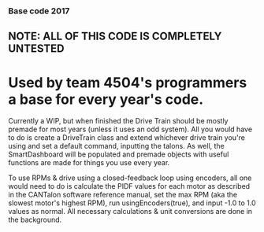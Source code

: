 ### Base code 2017

## NOTE: ALL OF THIS CODE IS COMPLETELY UNTESTED
  
# Used by team 4504's programmers a base for every year's code.

Currently a WIP, but when finished the Drive Train should be mostly premade for most years (unless it uses an odd system). All you would have to do is create a DriveTrain class and extend whichever drive train you're using and set a default command, inputting the talons. As well, the SmartDashboard will be populated and premade objects with useful functions are made for things you use every year.

To use RPMs & drive using a closed-feedback loop using encoders, all one would need to do is calculate the PIDF values for each motor as described in the CANTalon software reference manual, set the max RPM (aka the slowest motor's highest RPM), run usingEncoders(true), and input -1.0 to 1.0 values as normal. All necessary calculations & unit conversions are done in the background.
